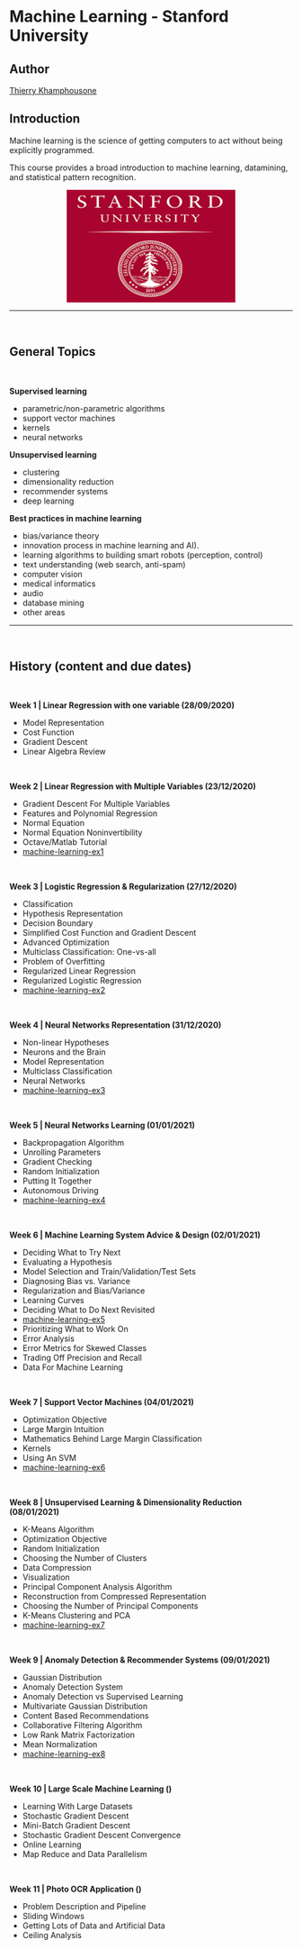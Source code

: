 # Machine Learning - Stanford University

## Author

[Thierry Khamphousone](https://www.linkedin.com/in/tkhamphousone/)

## Introduction

Machine learning is the science of getting computers to act without being explicitly programmed.

This course provides a broad introduction to machine learning, datamining, and statistical pattern recognition.

<p align="center" width="100%">
    <img align="center" width="300" height="200" src="./pictures/logo.png"/>
</p>

<hr><br>

## General Topics
<br>

__Supervised learning__

- parametric/non-parametric algorithms
- support vector machines
- kernels
- neural networks

__Unsupervised learning__ 
- clustering
- dimensionality reduction
- recommender systems
- deep learning

__Best practices in machine learning__
- bias/variance theory
- innovation process in machine learning and AI). 
- learning algorithms to building smart robots (perception, control)
- text understanding (web search, anti-spam)
- computer vision
- medical informatics
- audio
- database mining
- other areas

---
<br>

## History (content and due dates)
<br>

__Week 1 | Linear Regression with one variable (28/09/2020)__
- Model Representation
- Cost Function
- Gradient Descent
- Linear Algebra Review

<br>
  
__Week 2 | Linear Regression with Multiple Variables (23/12/2020)__
- Gradient Descent For Multiple Variables
- Features and Polynomial Regression
- Normal Equation
- Normal Equation Noninvertibility
- Octave/Matlab Tutorial
- [machine-learning-ex1](https://github.com/Yulypso/ML-Stanford-University/tree/master/machine-learning-ex1/ex1)

<br>

__Week 3 | Logistic Regression & Regularization (27/12/2020)__
- Classification
- Hypothesis Representation
- Decision Boundary
- Simplified Cost Function and Gradient Descent
- Advanced Optimization
- Multiclass Classification: One-vs-all
- Problem of Overfitting
- Regularized Linear Regression
- Regularized Logistic Regression
- [machine-learning-ex2](https://github.com/Yulypso/ML-Stanford-University/tree/master/machine-learning-ex2/ex2)

<br>

__Week 4 | Neural Networks Representation (31/12/2020)__
- Non-linear Hypotheses
- Neurons and the Brain
- Model Representation
- Multiclass Classification
- Neural Networks
- [machine-learning-ex3](https://github.com/Yulypso/ML-Stanford-University/tree/master/machine-learning-ex3/ex3)

<br>

__Week 5 | Neural Networks Learning (01/01/2021)__
- Backpropagation Algorithm
- Unrolling Parameters
- Gradient Checking
- Random Initialization
- Putting It Together
- Autonomous Driving
- [machine-learning-ex4](https://github.com/Yulypso/ML-Stanford-University/tree/master/machine-learning-ex4/ex4)

<br>

__Week 6 | Machine Learning System Advice & Design (02/01/2021)__
- Deciding What to Try Next
- Evaluating a Hypothesis
- Model Selection and Train/Validation/Test Sets
- Diagnosing Bias vs. Variance
- Regularization and Bias/Variance
- Learning Curves
- Deciding What to Do Next Revisited
- [machine-learning-ex5](https://github.com/Yulypso/ML-Stanford-University/tree/master/machine-learning-ex5/ex5)
- Prioritizing What to Work On
- Error Analysis
- Error Metrics for Skewed Classes
- Trading Off Precision and Recall
- Data For Machine Learning

<br>

__Week 7 | Support Vector Machines (04/01/2021)__
- Optimization Objective
- Large Margin Intuition
- Mathematics Behind Large Margin Classification
- Kernels
- Using An SVM
- [machine-learning-ex6](https://github.com/Yulypso/ML-Stanford-University/tree/master/machine-learning-ex6/ex6)

<br>

__Week 8 | Unsupervised Learning & Dimensionality Reduction (08/01/2021)__
- K-Means Algorithm
- Optimization Objective
- Random Initialization
- Choosing the Number of Clusters
- Data Compression
- Visualization
- Principal Component Analysis Algorithm
- Reconstruction from Compressed Representation
- Choosing the Number of Principal Components
- K-Means Clustering and PCA 
- [machine-learning-ex7](https://github.com/Yulypso/ML-Stanford-University/tree/master/machine-learning-ex7/ex7)

<br>

__Week 9 | Anomaly Detection & Recommender Systems (09/01/2021)__
- Gaussian Distribution
- Anomaly Detection System
- Anomaly Detection vs Supervised Learning
- Multivariate Gaussian Distribution
- Content Based Recommendations
- Collaborative Filtering Algorithm
- Low Rank Matrix Factorization
- Mean Normalization
- [machine-learning-ex8](https://github.com/Yulypso/ML-Stanford-University/tree/master/machine-learning-ex8/ex8)

<br>

__Week 10 | Large Scale Machine Learning ()__
- Learning With Large Datasets
- Stochastic Gradient Descent
- Mini-Batch Gradient Descent
- Stochastic Gradient Descent Convergence
- Online Learning
- Map Reduce and Data Parallelism

<br>

__Week 11 | Photo OCR Application ()__
- Problem Description and Pipeline
- Sliding Windows
- Getting Lots of Data and Artificial Data
- Ceiling Analysis

